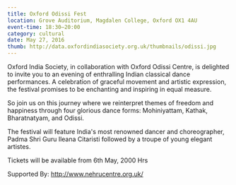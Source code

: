 ```yaml
---
title: Oxford Odissi Fest
location: Grove Auditorium, Magdalen College, Oxford OX1 4AU
event-time: 18:30–20:00
category: cultural
date: May 27, 2016
thumb: http://data.oxfordindiasociety.org.uk/thumbnails/odissi.jpg
---
```


Oxford India Society, in collaboration with Oxford Odissi Centre, is delighted to invite you to an evening of enthralling Indian classical dance performances. A celebration of graceful movement and artistic expression, the festival promises to be enchanting and inspiring in equal measure.

So join us on this journey where we reinterpret themes of freedom and happiness through four glorious dance forms: Mohiniyattam, Kathak, Bharatnatyam, and Odissi.

The festival will feature India's most renowned dancer and choreographer, Padma Shri Guru Ileana Citaristi followed by a troupe of young elegant artistes.

Tickets will be available from 6th May, 2000 Hrs

Supported By: http://www.nehrucentre.org.uk/
